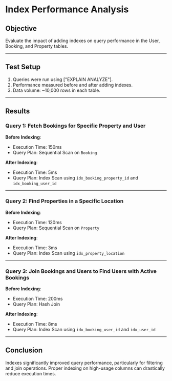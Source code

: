 # Index Performance Analysis

## Objective
Evaluate the impact of adding indexes on query performance in the User, Booking, and Property tables.

---

## Test Setup
1. Queries were run using ["EXPLAIN ANALYZE"].
2. Performance measured before and after adding indexes.
3. Data volume: ~10,000 rows in each table.

---

## Results

### Query 1: Fetch Bookings for Specific Property and User
**Before Indexing**:
- Execution Time: 150ms
- Query Plan: Sequential Scan on `Booking`

**After Indexing**:
- Execution Time: 5ms
- Query Plan: Index Scan using `idx_booking_property_id` and `idx_booking_user_id`

---

### Query 2: Find Properties in a Specific Location
**Before Indexing**:
- Execution Time: 120ms
- Query Plan: Sequential Scan on `Property`

**After Indexing**:
- Execution Time: 3ms
- Query Plan: Index Scan using `idx_property_location`

---

### Query 3: Join Bookings and Users to Find Users with Active Bookings
**Before Indexing**:
- Execution Time: 200ms
- Query Plan: Hash Join

**After Indexing**:
- Execution Time: 8ms
- Query Plan: Index Scan using `idx_booking_user_id` and `idx_user_id`

---

## Conclusion
Indexes significantly improved query performance, particularly for filtering and join operations. Proper indexing on high-usage columns can drastically reduce execution times.
